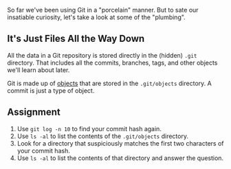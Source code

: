 So far we've been using Git in a "porcelain" manner. But to sate our insatiable curiosity, let's take a look at some of the "plumbing".

## It's Just Files All the Way Down

All the data in a Git repository is stored directly in the (hidden) `.git` directory. That includes all the commits, branches, tags, and other objects we'll learn about later.

Git is made up of [objects](https://git-scm.com/book/en/v2/Git-Internals-Git-Objects) that are stored in the `.git/objects` directory. A commit is just a type of object.

## Assignment

1. Use `git log -n 10` to find your commit hash again.
2. Use `ls -al` to list the contents of the `.git/objects` directory.
3. Look for a directory that suspiciously matches the first two characters of your commit hash.
4. Use `ls -al` to list the contents of that directory and answer the question.